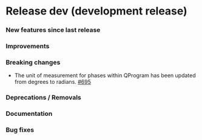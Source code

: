 # Release dev (development release)

### New features since last release

### Improvements

### Breaking changes

- The unit of measurement for phases within QProgram has been updated from degrees to radians.
  [#695](https://github.com/qilimanjaro-tech/qililab/pull/695)

### Deprecations / Removals

### Documentation

### Bug fixes
